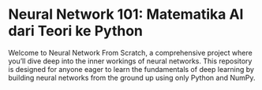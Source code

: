 # Neural Network 101: Matematika AI dari Teori ke Python
Welcome to Neural Network From Scratch, a comprehensive project where you’ll dive deep into the inner workings of neural networks. This repository is designed for anyone eager to learn the fundamentals of deep learning by building neural networks from the ground up using only Python and NumPy.
